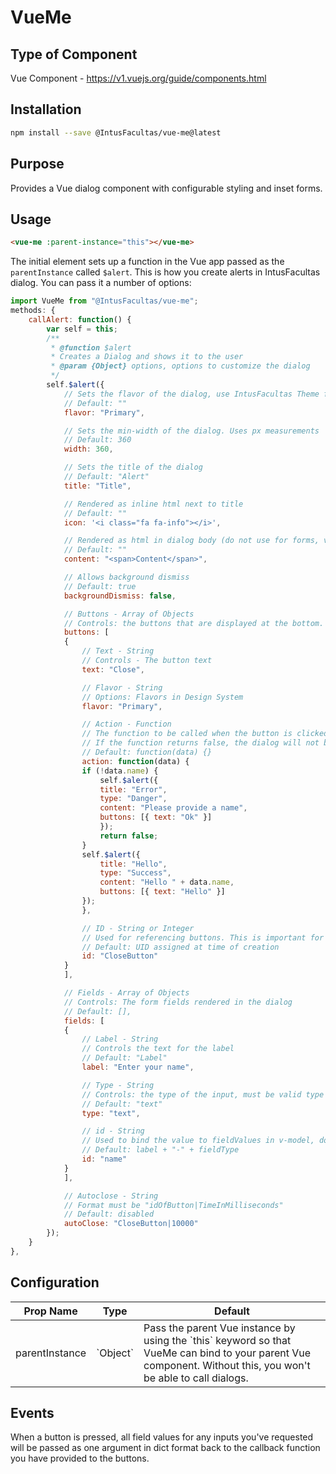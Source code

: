 # VueMe

## Type of Component

Vue Component - https://v1.vuejs.org/guide/components.html

## Installation

```bash
npm install --save @IntusFacultas/vue-me@latest
```

## Purpose

Provides a Vue dialog component with configurable styling and inset forms.

## Usage

```html
<vue-me :parent-instance="this"></vue-me>
```

The initial <IntusFacultas-dialog> element sets up a function in the Vue app passed as the `parentInstance` called `$alert`. This is how you create alerts in IntusFacultas dialog. You can pass it a number of options:

```javascript
import VueMe from "@IntusFacultas/vue-me";
methods: {
    callAlert: function() {
        var self = this;
        /**
         * @function $alert
         * Creates a Dialog and shows it to the user
         * @param {Object} options, options to customize the dialog
         */
        self.$alert({
            // Sets the flavor of the dialog, use IntusFacultas Theme flavors
            // Default: ""
            flavor: "Primary",

            // Sets the min-width of the dialog. Uses px measurements
            // Default: 360
            width: 360,

            // Sets the title of the dialog
            // Default: "Alert"
            title: "Title",

            // Rendered as inline html next to title
            // Default: ""
            icon: '<i class="fa fa-info"></i>',

            // Rendered as html in dialog body (do not use for forms, v-model wont work)
            // Default: ""
            content: "<span>Content</span>",

            // Allows background dismiss
            // Default: true
            backgroundDismiss: false,

            // Buttons - Array of Objects
            // Controls: the buttons that are displayed at the bottom.
            buttons: [
            {
                // Text - String
                // Controls - The button text
                text: "Close",

                // Flavor - String
                // Options: Flavors in Design System
                flavor: "Primary",

                // Action - Function
                // The function to be called when the button is clicked. Takes one argument which are the fieldValues data
                // If the function returns false, the dialog will not be closed, else the dialog will be closed on click
                // Default: function(data) {}
                action: function(data) {
                if (!data.name) {
                    self.$alert({
                    title: "Error",
                    type: "Danger",
                    content: "Please provide a name",
                    buttons: [{ text: "Ok" }]
                    });
                    return false;
                }
                self.$alert({
                    title: "Hello",
                    type: "Success",
                    content: "Hello " + data.name,
                    buttons: [{ text: "Hello" }]
                });
                },

                // ID - String or Integer
                // Used for referencing buttons. This is important for autoclose
                // Default: UID assigned at time of creation
                id: "CloseButton"
            }
            ],

            // Fields - Array of Objects
            // Controls: The form fields rendered in the dialog
            // Default: [],
            fields: [
            {
                // Label - String
                // Controls the text for the label
                // Default: "Label"
                label: "Enter your name",

                // Type - String
                // Controls: the type of the input, must be valid type
                // Default: "text"
                type: "text",

                // id - String
                // Used to bind the value to fieldValues in v-model, doing v-model="fieldValues[field.id]"
                // Default: label + "-" + fieldType
                id: "name"
            }
            ],

            // Autoclose - String
            // Format must be "idOfButton|TimeInMilliseconds"
            // Default: disabled
            autoClose: "CloseButton|10000"
        });
    }
},

```

## Configuration

<table>
    <thead>
        <tr>
            <th>Prop Name</th>
            <th>Type</th>
            <th>Default</th>
        </tr>
    </thead>
    <tbody>
        <tr>
            <td>parentInstance</td>
            <td>`Object`</td>
            <td>Pass the parent Vue instance by using the `this` keyword so that VueMe can bind to your parent Vue component. Without this, you won't be able to call dialogs.</td>
        </tr>
    </tbody>
</table>

## Events

When a button is pressed, all field values for any inputs you've requested will be passed as one argument in dict format back to the callback function you have provided to the buttons.
